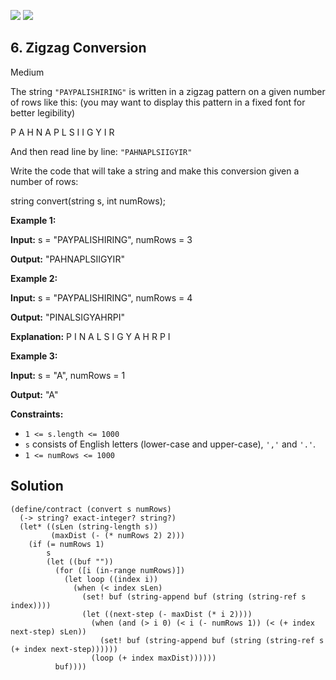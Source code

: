 [![](https://img.shields.io/github/stars/LeetCode-in-Racket/LeetCode-in-Racket?label=Stars&style=flat-square)](https://github.com/LeetCode-in-Racket/LeetCode-in-Racket)
[![](https://img.shields.io/github/forks/LeetCode-in-Racket/LeetCode-in-Racket?label=Fork%20me%20on%20GitHub%20&style=flat-square)](https://github.com/LeetCode-in-Racket/LeetCode-in-Racket/fork)

## 6\. Zigzag Conversion

Medium

The string `"PAYPALISHIRING"` is written in a zigzag pattern on a given number of rows like this: (you may want to display this pattern in a fixed font for better legibility)

P A H N A P L S I I G Y I R 

And then read line by line: `"PAHNAPLSIIGYIR"`

Write the code that will take a string and make this conversion given a number of rows:

string convert(string s, int numRows); 

**Example 1:**

**Input:** s = "PAYPALISHIRING", numRows = 3

**Output:** "PAHNAPLSIIGYIR" 

**Example 2:**

**Input:** s = "PAYPALISHIRING", numRows = 4

**Output:** "PINALSIGYAHRPI"

**Explanation:** P I N A L S I G Y A H R P I 

**Example 3:**

**Input:** s = "A", numRows = 1

**Output:** "A" 

**Constraints:**

*   `1 <= s.length <= 1000`
*   `s` consists of English letters (lower-case and upper-case), `','` and `'.'`.
*   `1 <= numRows <= 1000`

## Solution

```racket
(define/contract (convert s numRows)
  (-> string? exact-integer? string?)
  (let* ((sLen (string-length s))
         (maxDist (- (* numRows 2) 2)))
    (if (= numRows 1)
        s
        (let ((buf ""))
          (for ([i (in-range numRows)])
            (let loop ((index i))
              (when (< index sLen)
                (set! buf (string-append buf (string (string-ref s index))))
                (let ((next-step (- maxDist (* i 2))))
                  (when (and (> i 0) (< i (- numRows 1)) (< (+ index next-step) sLen))
                    (set! buf (string-append buf (string (string-ref s (+ index next-step))))))
                  (loop (+ index maxDist))))))
          buf))))
```